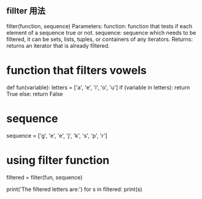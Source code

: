 


## fillter 用法
filter(function, sequence)
Parameters:
function: function that tests if each element of a 
sequence true or not.
sequence: sequence which needs to be filtered, it can 
be sets, lists, tuples, or containers of any iterators.
Returns:
returns an iterator that is already filtered.

# function that filters vowels
def fun(variable):
	letters = ['a', 'e', 'i', 'o', 'u']
	if (variable in letters):
		return True
	else:
		return False


# sequence
sequence = ['g', 'e', 'e', 'j', 'k', 's', 'p', 'r']

# using filter function
filtered = filter(fun, sequence)

print('The filtered letters are:')
for s in filtered:
	print(s)
